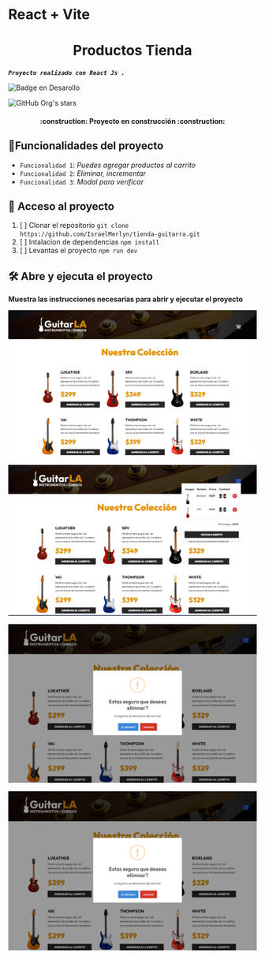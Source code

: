 # React + Vite
# <h1 align="center"> Productos Tienda </h1>
**_`Proyecto realizado con React Js .`_**


![Badge en Desarollo](https://img.shields.io/badge/STATUS-EN%20DESAROLLO-green)

![GitHub Org's stars](https://img.shields.io/github/stars/IsraelMerlyn?style=social)

  <h4 align="center">:construction: Proyecto en construcción :construction:  </h4>


## :hammer:Funcionalidades del proyecto

- `Funcionalidad 1`: _Puedes agregar productos al carrito_
- `Funcionalidad 2`: _Eliminar, incrementar_
- `Funcionalidad 3`: _Modal para verificar_

## 📁 Acceso al proyecto

1. [ ] Clonar el repositorio 
    `git clone https://github.com/IsraelMerlyn/tienda-guitarra.git`
2. [ ] Intalacion de dependencias `npm install`
2. [ ] Levantas el proyecto `npm run dev`


## 🛠️ Abre y ejecuta el proyecto

**Muestra las instrucciones necesarias para abrir y ejecutar el proyecto**

![alt](https://github.com/IsraelMerlyn/tienda-guitarra/blob/main/src/assets/Home.png)

![alt](https://github.com/IsraelMerlyn/tienda-guitarra/blob/main/src/assets/cart.png)


![alt](https://github.com/IsraelMerlyn/tienda-guitarra/blob/main/src/assets/deleteProduct.png)


![alt](https://github.com/IsraelMerlyn/tienda-guitarra/blob/main/src/assets/deleteProduct.png)
